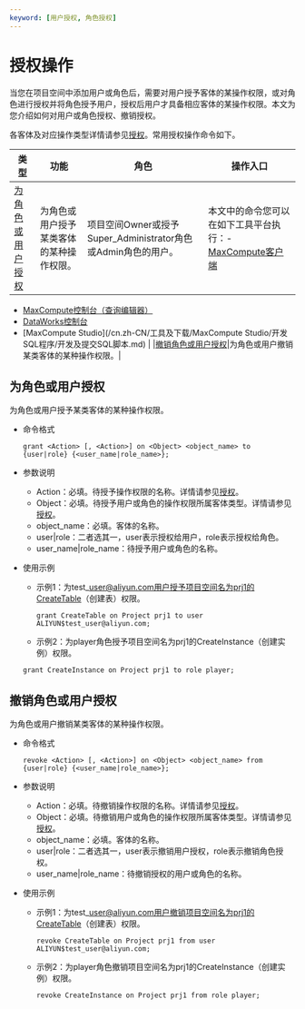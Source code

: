 ```yaml
---
keyword: [用户授权, 角色授权]
---
```


# 授权操作

当您在项目空间中添加用户或角色后，需要对用户授予客体的某操作权限，或对角色进行授权并将角色授予用户，授权后用户才具备相应客体的某操作权限。本文为您介绍如何对用户或角色授权、撤销授权。

各客体及对应操作类型详情请参见[授权](/cn.zh-CN/管理/安全管理详解/用户及授权管理/授权.md)。常用授权操作命令如下。

|类型|功能|角色|操作入口|
|--|--|--|----|
|[为角色或用户授权](#section_br1_l9f_e7n)|为角色或用户授予某类客体的某种操作权限。|项目空间Owner或授予Super\_Administrator角色或Admin角色的用户。|本文中的命令您可以在如下工具平台执行：-   [MaxCompute客户端](/cn.zh-CN/工具及下载/客户端.md)
-   [MaxCompute控制台（查询编辑器）](/cn.zh-CN/工具及下载/查询编辑器.md)
-   [DataWorks控制台](https://workbench.data.aliyun.com/console)
-   [MaxCompute Studio](/cn.zh-CN/工具及下载/MaxCompute Studio/开发SQL程序/开发及提交SQL脚本.md) |
|[撤销角色或用户授权](#section_d5z_fn8_dxt)|为角色或用户撤销某类客体的某种操作权限。|

## 为角色或用户授权

为角色或用户授予某类客体的某种操作权限。

-   命令格式

    ```
    grant <Action> [, <Action>] on <Object> <object_name> to {user|role} {<user_name|role_name>}; 
    ```

-   参数说明
    -   Action：必填。待授予操作权限的名称。详情请参见[授权](/cn.zh-CN/管理/安全管理详解/用户及授权管理/授权.md)。
    -   Object：必填。待授予用户或角色的操作权限所属客体类型。详情请参见[授权](/cn.zh-CN/管理/安全管理详解/用户及授权管理/授权.md)。
    -   object\_name：必填。客体的名称。
    -   user\|role：二者选其一，user表示授权给用户，role表示授权给角色。
    -   user\_name\|role\_name：待授予用户或角色的名称。
-   使用示例

    -   示例1：为test\_user@aliyun.com用户授予项目空间名为prj1的CreateTable（创建表）权限。

        ```
        grant CreateTable on Project prj1 to user ALIYUN$test_user@aliyun.com;
        ```

    -   示例2：为player角色授予项目空间名为prj1的CreateInstance（创建实例）权限。
    ```
    grant CreateInstance on Project prj1 to role player; 
    ```


## 撤销角色或用户授权

为角色或用户撤销某类客体的某种操作权限。

-   命令格式

    ```
    revoke <Action> [, <Action>] on <Object> <object_name> from {user|role} {<user_name|role_name>}; 
    ```

-   参数说明
    -   Action：必填。待撤销操作权限的名称。详情请参见[授权](/cn.zh-CN/管理/安全管理详解/用户及授权管理/授权.md)。
    -   Object：必填。待撤销用户或角色的操作权限所属客体类型。详情请参见[授权](/cn.zh-CN/管理/安全管理详解/用户及授权管理/授权.md)。
    -   object\_name：必填。客体的名称。
    -   user\|role：二者选其一，user表示撤销用户授权，role表示撤销角色授权。
    -   user\_name\|role\_name：待撤销授权的用户或角色的名称。
-   使用示例
    -   示例1：为test\_user@aliyun.com用户撤销项目空间名为prj1的CreateTable（创建表）权限。

        ```
        revoke CreateTable on Project prj1 from user ALIYUN$test_user@aliyun.com;
        ```

    -   示例2：为player角色撤销项目空间名为prj1的CreateInstance（创建实例）权限。

        ```
        revoke CreateInstance on Project prj1 from role player; 
        ```


